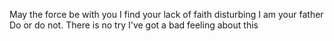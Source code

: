 May the force be with you I find your lack of faith disturbing I am your father Do or do not. There is no try I've got a bad feeling about this
